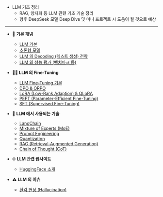  * LLM 기초 정리
   * RAG, 양자화 등 LLM 관련 기초 기술 정리
   * 향후 DeepSeek 모델 Deep Dive 및 미니 프로젝트 시 도움이 될 것으로 예상

----

* 🌱 **기본 개념**
  * [LLM 기본](LLM_기초_LLM_basics.md)
  * [추론형 모델](LLM_기초_추론형_모델.md)
  * [LLM 의 Decoding (텍스트 생성) 전략](LLM_기초_Decoding_Strategies.md)
  * [LLM 의 성능 평가 (벤치마크 등)](LLM_기초_LLM의_성능_평가.md)

* 👱‍♀️ **LLM 의 Fine-Tuning**
  * [LLM Fine-Tuning 기본](LLM_기초_Fine_Tuning.md)
  * [DPO & ORPO](LLM_기초_Fine_Tuning_DPO_ORPO.md)
  * [LoRA (Low-Rank Adaption) & QLoRA](LLM_기초_Fine_Tuning_LoRA_QLoRA.md)
  * [PEFT (Parameter-Efficient Fine-Tuning)](LLM_기초_Fine_Tuning_PEFT.md)
  * [SFT (Supervised Fine-Tuning)](LLM_기초_Fine_Tuning_SFT.md)

* 🤖 **LLM 에서 사용되는 기술**
  * [LangChain](LLM_기초_Langchain.md)
  * [Mixture of Experts (MoE)](LLM_기초_Mixture_of_Experts.md)
  * [Prompt Engineering](LLM_기초_Prompt_Engineering.md)
  * [Quantization](LLM_기초_Quantization.md)
  * [RAG (Retrieval-Augmented Generation)](LLM_기초_RAG.md)
  * [Chain of Thought (CoT)](LLM_기초_Chain_of_Thought.md)

* 🌐 **LLM 관련 웹사이트**
  * [HuggingFace 소개](LLM_기초_HuggingFace.md)

* ⚠ **LLM 의 이슈**
  * [환각 현상 (Hallucination)](LLM_기초_환각_현상.md)
